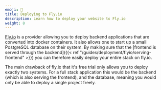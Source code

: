 ```yaml
---
emoji: 🚀
title: Deploying to Fly.io
description: Learn how to deploy your website to Fly.io
weight: 8
---
```


[Fly.io](https://fly.io/) is a provider allowing you to deploy backend applications that are converted into docker containers. It also allows one to start up a small PostgreSQL database on their system. By making sure that the [frontend is served through the backend]({{< ref "/guides/deployment/flyio/serving-frontend" >}}) you can therefore easily deploy your entire stack on fly.io.

The main drawback of fly.io that it's free trial only allows you to deploy exactly two systems. For a full stack application this would be the backend (which is also serving the frontend), and the database, meaning you would only be able to deploy a single project freely.
